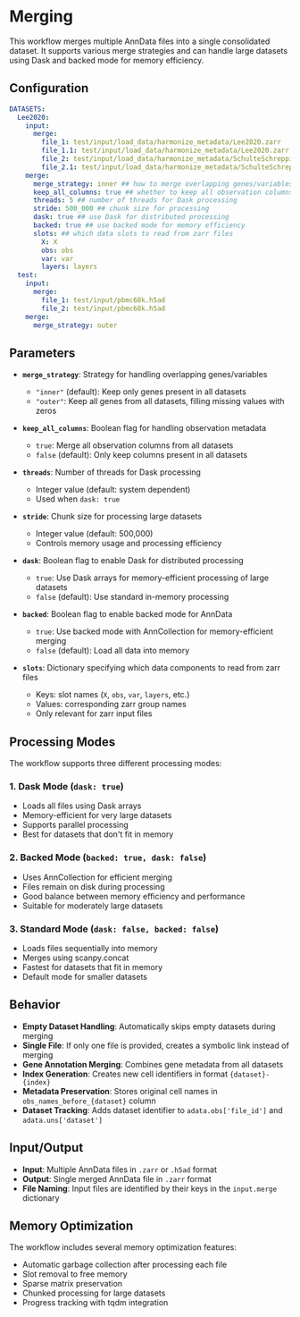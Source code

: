 # Merging

This workflow merges multiple AnnData files into a single consolidated dataset.
It supports various merge strategies and can handle large datasets using Dask and backed mode for memory efficiency.

## Configuration

```yaml
DATASETS:
  Lee2020:
    input:
      merge:
        file_1: test/input/load_data/harmonize_metadata/Lee2020.zarr
        file_1.1: test/input/load_data/harmonize_metadata/Lee2020.zarr
        file_2: test/input/load_data/harmonize_metadata/SchulteSchrepping2020.zarr
        file_2.1: test/input/load_data/harmonize_metadata/SchulteSchrepping2020.zarr
    merge:
      merge_strategy: inner ## how to merge overlapping genes/variables
      keep_all_columns: true ## whether to keep all observation columns
      threads: 5 ## number of threads for Dask processing
      stride: 500_000 ## chunk size for processing
      dask: true ## use Dask for distributed processing
      backed: true ## use backed mode for memory efficiency
      slots: ## which data slots to read from zarr files
        X: X
        obs: obs
        var: var
        layers: layers
  test:
    input:
      merge:
        file_1: test/input/pbmc68k.h5ad
        file_2: test/input/pbmc68k.h5ad
    merge:
      merge_strategy: outer
```

## Parameters

- **`merge_strategy`**: Strategy for handling overlapping genes/variables
  - `"inner"` (default): Keep only genes present in all datasets
  - `"outer"`: Keep all genes from all datasets, filling missing values with zeros

- **`keep_all_columns`**: Boolean flag for handling observation metadata
  - `true`: Merge all observation columns from all datasets
  - `false` (default): Only keep columns present in all datasets

- **`threads`**: Number of threads for Dask processing
  - Integer value (default: system dependent)
  - Used when `dask: true`

- **`stride`**: Chunk size for processing large datasets
  - Integer value (default: 500,000)
  - Controls memory usage and processing efficiency

- **`dask`**: Boolean flag to enable Dask for distributed processing
  - `true`: Use Dask arrays for memory-efficient processing of large datasets
  - `false` (default): Use standard in-memory processing

- **`backed`**: Boolean flag to enable backed mode for AnnData
  - `true`: Use backed mode with AnnCollection for memory-efficient merging
  - `false` (default): Load all data into memory

- **`slots`**: Dictionary specifying which data components to read from zarr files
  - Keys: slot names (`X`, `obs`, `var`, `layers`, etc.)
  - Values: corresponding zarr group names
  - Only relevant for zarr input files

## Processing Modes

The workflow supports three different processing modes:

### 1. Dask Mode (`dask: true`)
- Loads all files using Dask arrays
- Memory-efficient for very large datasets
- Supports parallel processing
- Best for datasets that don't fit in memory

### 2. Backed Mode (`backed: true, dask: false`)
- Uses AnnCollection for efficient merging
- Files remain on disk during processing
- Good balance between memory efficiency and performance
- Suitable for moderately large datasets

### 3. Standard Mode (`dask: false, backed: false`)
- Loads files sequentially into memory
- Merges using scanpy.concat
- Fastest for datasets that fit in memory
- Default mode for smaller datasets

## Behavior

- **Empty Dataset Handling**: Automatically skips empty datasets during merging
- **Single File**: If only one file is provided, creates a symbolic link instead of merging
- **Gene Annotation Merging**: Combines gene metadata from all datasets
- **Index Generation**: Creates new cell identifiers in format `{dataset}-{index}`
- **Metadata Preservation**: Stores original cell names in `obs_names_before_{dataset}` column
- **Dataset Tracking**: Adds dataset identifier to `adata.obs['file_id']` and `adata.uns['dataset']`

## Input/Output

- **Input**: Multiple AnnData files in `.zarr` or `.h5ad` format
- **Output**: Single merged AnnData file in `.zarr` format
- **File Naming**: Input files are identified by their keys in the `input.merge` dictionary

## Memory Optimization

The workflow includes several memory optimization features:
- Automatic garbage collection after processing each file
- Slot removal to free memory
- Sparse matrix preservation
- Chunked processing for large datasets
- Progress tracking with tqdm integration
